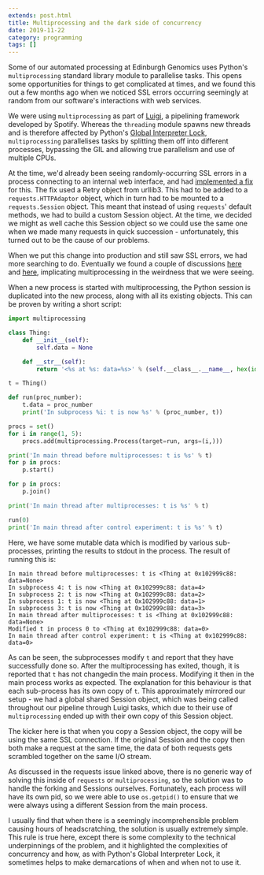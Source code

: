 ```yaml
---
extends: post.html
title: Multiprocessing and the dark side of concurrency
date: 2019-11-22
category: programming
tags: []
---
```


Some of our automated processing at Edinburgh Genomics uses Python's `multiprocessing` standard library module to
parallelise tasks. This opens some opportunities for things to get complicated at times, and we found this out a
few months ago when we noticed SSL errors occurring seemingly at random from our software's interactions with web
services.

We were using `multiprocessing` as part of [Luigi](https://github.com/spotify/luigi), a pipelining framework
developed by Spotify. Whereas the `threading` module spawns new threads and is therefore affected by Python's
[Global Interpreter Lock](https://docs.python.org/3/glossary.html#term-global-interpreter-lock), `multiprocessing`
parallelises tasks by splitting them off into different processes, bypassing the GIL and allowing true parallelism
and use of multiple CPUs.

At the time, we'd already been seeing randomly-occurring SSL errors in a process connecting to an internal web
interface, and had [implemented a fix](https://github.com/EdinburghGenomics/EGCG-Core/pull/82) for this. The fix
used a Retry object from urllib3. This had to be added to a `requests.HTTPAdaptor` object, which in turn had to
be mounted to a `requests.Session` object. This meant that instead of using `requests`' default methods, we had
to build a custom Session object. At the time, we decided we might as well cache this Session object so we could
use the same one when we made many requests in quick succession - unfortunately, this turned out to be the cause
of our problems.

When we put this change into production and still saw SSL errors, we had more searching to do. Eventually we found
a couple of discussions [here](https://github.com/kennethreitz/requests/issues/4323) and
[here](https://stackoverflow.com/questions/3724900/python-ssl-problem-with-multiprocessing/3724938),
implicating multiprocessing in the weirdness that we were seeing.

When a new process is started with multiprocessing, the Python session is duplicated into the new process, along
with all its existing objects. This can be proven by writing a short script:

```python
import multiprocessing

class Thing:
    def __init__(self):
        self.data = None

    def __str__(self):
        return '<%s at %s: data=%s>' % (self.__class__.__name__, hex(id(self)), self.data)

t = Thing()

def run(proc_number):
    t.data = proc_number
    print('In subprocess %i: t is now %s' % (proc_number, t))

procs = set()
for i in range(1, 5):
    procs.add(multiprocessing.Process(target=run, args=(i,)))

print('In main thread before multiprocesses: t is %s' % t)
for p in procs:
    p.start()

for p in procs:
    p.join()

print('In main thread after multiprocesses: t is %s' % t)

run(0)
print('In main thread after control experiment: t is %s' % t)
```

Here, we have some mutable data which is modified by various sub-processes, printing the results to stdout in the
process. The result of running this is:

```
In main thread before multiprocesses: t is <Thing at 0x102999c88: data=None>
In subprocess 4: t is now <Thing at 0x102999c88: data=4>
In subprocess 2: t is now <Thing at 0x102999c88: data=2>
In subprocess 1: t is now <Thing at 0x102999c88: data=1>
In subprocess 3: t is now <Thing at 0x102999c88: data=3>
In main thread after multiprocesses: t is <Thing at 0x102999c88: data=None>
Modified t in process 0 to <Thing at 0x102999c88: data=0>
In main thread after control experiment: t is <Thing at 0x102999c88: data=0>
```

As can be seen, the subprocesses modify `t` and report that they have successfully done so. After the
multiprocessing has exited, though, it is reported that `t` has not changedin the main process. Modifying it then
in the main process works as expected. The explanation for this behaviour is that each sub-process has its own
copy of `t`. This approximately mirrored our setup - we had a global shared Session object, which was being called
throughout our pipeline through Luigi tasks, which due to their use of `multiprocessing` ended up with their own copy
of this Session object.

The kicker here is that when you copy a Session object, the copy will be using the same SSL connection. If the
original Session and the copy then both make a request at the same time, the data of both requests gets scrambled
together on the same I/O stream.

As discussed in the requests issue linked above, there is no generic way of solving this inside of `requests` or
`multiprocessing`, so the solution was to handle the forking and Sessions ourselves. Fortunately, each process
will have its own pid, so we were able to use `os.getpid()` to ensure that we were always using a different
Session from the main process.

I usually find that when there is a seemingly incomprehensible problem causing hours of headscratching, the
solution is usually extremely simple. This rule is true here, except there is some complexity to the technical
underpinnings of the problem, and it highlighted the complexities of concurrency and how, as with Python's
Global Interpreter Lock, it sometimes helps to make demarcations of when and when not to use it.
